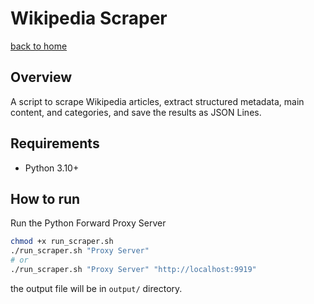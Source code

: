 # Wikipedia Scraper

[back to home](../README.md)

## Overview

A script to scrape Wikipedia articles, extract structured metadata, main content, and categories, and save the results as JSON Lines.

## Requirements

* Python 3.10+

## How to run

Run the Python Forward Proxy Server

```bash
chmod +x run_scraper.sh
./run_scraper.sh "Proxy Server"
# or
./run_scraper.sh "Proxy Server" "http://localhost:9919"
```

the output file will be in `output/` directory.